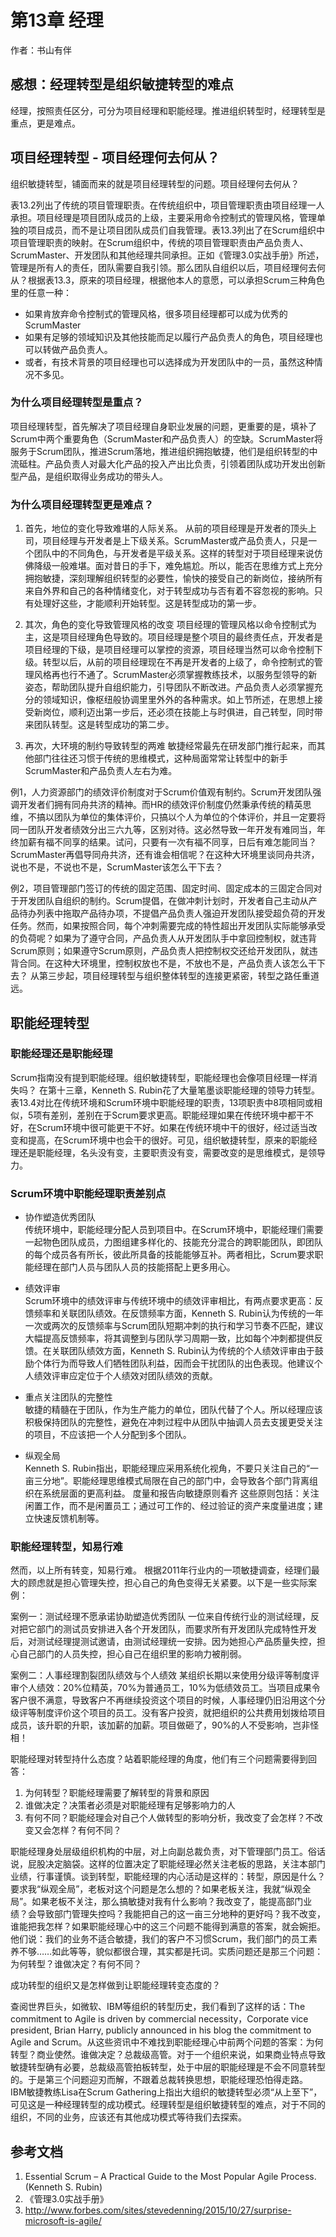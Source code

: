 # 第13章	经理

作者：书山有伴

## 感想：经理转型是组织敏捷转型的难点

经理，按照责任区分，可分为项目经理和职能经理。推进组织转型时，经理转型是重点，更是难点。
## 项目经理转型 - 项目经理何去何从？
组织敏捷转型，铺面而来的就是项目经理转型的问题。项目经理何去何从？

表13.2列出了传统的项目管理职责。在传统组织中，项目管理职责由项目经理一人承担。项目经理是项目团队成员的上级，主要采用命令控制式的管理风格，管理单独的项目成员，而不是让项目团队成员们自我管理。表13.3列出了在Scrum组织中项目管理职责的映射。在Scrum组织中，传统的项目管理职责由产品负责人、ScrumMaster、开发团队和其他经理共同承担。正如《管理3.0实战手册》所述，管理是所有人的责任，团队需要自我引领。那么团队自组织以后，项目经理何去何从？根据表13.3，原来的项目经理，根据他本人的意愿，可以承担Scrum三种角色里的任意一种：

- 如果肯放弃命令控制式的管理风格，很多项目经理都可以成为优秀的ScrumMaster
- 如果有足够的领域知识及其他技能而足以履行产品负责人的角色，项目经理也可以转做产品负责人。
- 或者，有技术背景的项目经理也可以选择成为开发团队中的一员，虽然这种情况不多见。

### 为什么项目经理转型是重点？
项目经理转型，首先解决了项目经理自身职业发展的问题，更重要的是，填补了Scrum中两个重要角色（ScrumMaster和产品负责人）的空缺。ScrumMaster将服务于Scrum团队，推进Scrum落地，推进组织拥抱敏捷，他们是组织转型的中流砥柱。产品负责人对最大化产品的投入产出比负责，引领着团队成功开发出创新型产品，是组织取得业务成功的带头人。

### 为什么项目经理转型更是难点？
1. 首先，地位的变化导致难堪的人际关系。
从前的项目经理是开发者的顶头上司，项目经理与开发者是上下级关系。ScrumMaster或产品负责人，只是一个团队中的不同角色，与开发者是平级关系。这样的转型对于项目经理来说仿佛降级一般难堪。面对昔日的手下，难免尴尬。所以，能否在思维方式上充分拥抱敏捷，深刻理解组织转型的必要性，愉快的接受自己的新岗位，接纳所有来自外界和自己的各种情绪变化，对于转型成功与否有着不容忽视的影响。只有处理好这些，才能顺利开始转型。这是转型成功的第一步。

2. 其次，角色的变化导致管理风格的改变
项目经理的管理风格以命令控制式为主，这是项目经理角色导致的。项目经理是整个项目的最终责任点，开发者是项目经理的下级，是项目经理可以掌控的资源，项目经理当然可以命令控制下级。转型以后，从前的项目经理现在不再是开发者的上级了，命令控制式的管理风格再也行不通了。ScrumMaster必须掌握教练技术，以服务型领导的新姿态，帮助团队提升自组织能力，引导团队不断改进。产品负责人必须掌握充分的领域知识，像枢纽般协调里里外外的各种需求。如上节所述，在思想上接受新岗位，顺利迈出第一步后，还必须在技能上与时俱进，自己转型，同时带来团队转型。这是转型成功的第二步。

3. 再次，大环境的制约导致转型的两难
敏捷经常最先在研发部门推行起来，而其他部门往往还习惯于传统的思维模式，这种局面常常让转型中的新手ScrumMaster和产品负责人左右为难。

例1，人力资源部门的绩效评价制度对于Scrum价值观有制约。Scrum开发团队强调开发者们拥有同舟共济的精神。而HR的绩效评价制度仍然秉承传统的精英思维，不搞以团队为单位的集体评价，只搞以个人为单位的个体评价，并且一定要将同一团队开发者绩效分出三六九等，区别对待。这必然导致一年开发有难同当，年终加薪有福不同享的结果。试问，只要有一次有福不同享，日后有难怎能同当？ScrumMaster再倡导同舟共济，还有谁会相信呢？在这种大环境里谈同舟共济，说也不是，不说也不是，ScrumMaster该怎么干下去？

例2，项目管理部门签订的传统的固定范围、固定时间、固定成本的三固定合同对于开发团队自组织的制约。Scrum提倡，在做冲刺计划时，开发者自己主动从产品待办列表中拖取产品待办项，不提倡产品负责人强迫开发团队接受超负荷的开发任务。然而，如果按照合同，每个冲刺需要完成的特性超出开发团队实际能够承受的负荷呢？如果为了遵守合同，产品负责人从开发团队手中拿回控制权，就违背Scrum原则；如果遵守Scrum原则，产品负责人把控制权交还给开发团队，就违背合同。在这种大环境里，控制权放也不是，不放也不是，产品负责人该怎么干下去？
从第三步起，项目经理转型与组织整体转型的连接更紧密，转型之路任重道远。

## 职能经理转型

### 职能经理还是职能经理
Scrum指南没有提到职能经理。组织敏捷转型，职能经理也会像项目经理一样消失吗？
在第十三章，Kenneth S. Rubin花了大量笔墨谈职能经理的领导力转型。表13.4对比在传统环境和Scrum环境中职能经理的职责，13项职责中8项相同或相似，5项有差别，差别在于Scrum要求更高。职能经理如果在传统环境中都干不好，在Scrum环境中很可能更干不好。如果在传统环境中干的很好，经过适当改变和提高，在Scrum环境中也会干的很好。可见，组织敏捷转型，原来的职能经理还是职能经理，名头没有变，主要职责没有变，需要改变的是思维模式，是领导力。

### Scrum环境中职能经理职责差别点

- 协作塑造优秀团队  
传统环境中，职能经理分配人员到项目中。在Scrum环境中，职能经理们需要一起物色团队成员，力图组建多样化的、技能充分混合的跨职能团队，即团队的每个成员各有所长，彼此所具备的技能能够互补。两者相比，Scrum要求职能经理在部门人员与团队人员的技能搭配上更多用心。

- 绩效评审  
Scrum环境中的绩效评审与传统环境中的绩效评审相比，有两点要求更高：反馈频率和关联团队绩效。在反馈频率方面，Kenneth S. Rubin认为传统的一年一次或两次的反馈频率与Scrum团队短期冲刺的执行和学习节奏不匹配，建议大幅提高反馈频率，将其调整到与团队学习周期一致，比如每个冲刺都提供反馈。在关联团队绩效方面，Kenneth S. Rubin认为传统的个人绩效评审由于鼓励个体行为而导致人们牺牲团队利益，因而会干扰团队的出色表现。他建议个人绩效评审应定位于个人绩效对团队绩效的贡献。

- 重点关注团队的完整性  
敏捷的精髓在于团队，作为生产能力的单位，团队代替了个人。所以经理应该积极保持团队的完整性，避免在冲刺过程中从团队中抽调人员去支援更受关注的项目，不应该把一个人分配到多个团队。

- 纵观全局  
Kenneth S. Rubin指出，职能经理应采用系统化视角，不要只关注自己的“一亩三分地”。职能经理思维模式局限在自己的部门中，会导致各个部门背离组织在系统层面的更高利益。
度量和报告向敏捷原则看齐
这些原则包括：关注闲置工作，而不是闲置员工；通过可工作的、经过验证的资产来度量进度；建立快速反馈机制等。

### 职能经理转型，知易行难
然而，以上所有转变，知易行难。
根据2011年行业内的一项敏捷调查，经理们最大的顾虑就是担心管理失控，担心自己的角色变得无关紧要。以下是一些实际案例：

案例一：测试经理不愿承诺协助塑造优秀团队
一位来自传统行业的测试经理，反对把它部门的测试员安排进入各个开发团队，而要求所有开发团队完成特性开发后，对测试经理提测试邀请，由测试经理统一安排。因为她担心产品质量失控，担心自己部门的人员失控，担心自己在组织里的影响力被削弱。

案例二：人事经理割裂团队绩效与个人绩效
某组织长期以来使用分级评等制度评审个人绩效：20%位精英，70%为普通员工，10%为低绩效员工。当项目成果令客户很不满意，导致客户不再继续投资这个项目的时候，人事经理仍旧沿用这个分级评等制度评价这个项目的员工。没有客户投资，就把组织的公共费用划拨给项目成员，该升职的升职，该加薪的加薪。项目做砸了，90%的人不受影响，岂非怪相！

职能经理对转型持什么态度？站着职能经理的角度，他们有三个问题需要得到回答：

1.	为何转型？职能经理需要了解转型的背景和原因
2.	谁做决定？决策者必须是对职能经理有足够影响力的人
3.	有何不同？职能经理会对自己个人做转型的影响分析，我改变了会怎样？不改变又会怎样？有何不同？

职能经理身处层级组织机构的中层，对上向副总裁负责，对下管理部门员工。俗话说，屁股决定脑袋。这样的位置决定了职能经理必然关注老板的思路，关注本部门业绩，行事谨慎。谈到转型，职能经理的内心活动是这样的：转型，原因是什么？要求我“纵观全局”，老板对这个问题是怎么想的？如果老板关注，我就“纵观全局”。如果老板不关注，那么搞敏捷对我有什么影响？我改变了，能提高部门业绩？会导致部门管理失控吗？我能把自己的这一亩三分地种的更好吗？我不改变，谁能把我怎样？如果职能经理心中的这三个问题不能得到满意的答案，就会婉拒。他们说：我们的业务不适合敏捷，我们的客户不习惯Scrum，我们部门的员工素养不够……如此等等，貌似都很合理，其实都是托词。实质问题还是那三个问题：为何转型？谁做决定？有何不同？

成功转型的组织又是怎样做到让职能经理转变态度的？

查阅世界巨头，如微软、IBM等组织的转型历史，我们看到了这样的话：The commitment to Agile is driven by commercial necessity，Corporate vice president, Brian Harry, publicly announced in his blog the commitment to Agile and Scrum。从这些资讯中不难找到职能经理心中前两个问题的答案：为何转型？商业使然。谁做决定？总裁级高管。对于一个组织来说，如果商业特点导致敏捷转型确有必要，总裁级高管拍板转型，处于中层的职能经理是不会不同意转型的。于是第三个问题迎刃而解，不跟着总裁转换思想，职能经理恐怕得走路。
IBM敏捷教练Lisa在Scrum Gathering上指出大组织的敏捷转型必须“从上至下”，可见这是一种经理转型的成功模式。经理转型是组织敏捷转型的难点，对于不同的组织，不同的业务，应该还有其他成功模式等待我们去探索。

## 参考文档

1.	Essential Scrum – A Practical Guide to the Most Popular Agile Process.(Kenneth S. Rubin)
2.	《管理3.0实战手册》
3.	http://www.forbes.com/sites/stevedenning/2015/10/27/surprise-microsoft-is-agile/
